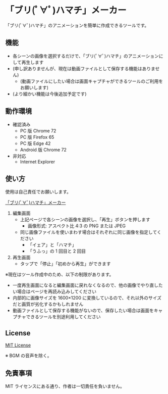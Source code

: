 # 「ブリ(ﾟ∀ﾟ)ハマチ」メーカー

「ブリ(ﾟ∀ﾟ)ハマチ」のアニメーションを簡単に作成できるツールです。

## 機能

- 各シーンの画像を選択するだけで、「ブリ(ﾟ∀ﾟ)ハマチ」のアニメーションにして再生します
- (申し訳ありませんが、現在は動画ファイルとして保存する機能はありません)
	- (動画ファイルにしたい場合は画面キャプチャができるツールのご利用をお願いします)
- (より細かい機能は今後追加予定です)

## 動作環境

- 確認済み
	- PC 版 Chrome 72
	- PC 版 Firefox 65
	- PC 版 Edge 42
	- Android 版 Chrome 72
- 非対応
	- Internet Explorer

## 使い方

使用は自己責任でお願いします。

[「ブリ(ﾟ∀ﾟ)ハマチ」メーカー](https://kerupani129s.github.io/buri-hamachi-animation-maker/)

1. 編集画面
	- 上記ページで各シーンの画像を選択し、「再生」ボタンを押します
		- 画像形式: アスペクト比 4:3 の PNG または JPEG
	- 同じ画像ファイルを使いまわす場合はそれぞれに同じ画像を指定してください
		- 「イェア」と「ハマチ」
		- 「うふっ」の 1 回目と 2 回目
2. 再生画面
	- タップで「停止」「初めから再生」ができます

※現在はツール作成中のため、以下の制限があります。
- 一度再生画面になると編集画面に戻れなくなるので、他の画像でやり直したい場合はページを再読み込みしてください
- 内部的に画像サイズを 1600×1200 に変換しているので、それ以外のサイズだと画質が劣化するかもしれません
- 動画ファイルとして保存する機能がないので、保存したい場合は画面をキャプチャできるツールを別途利用してください

## License

[MIT License](/LICENSE)

※ BGM の音声を除く。

## 免責事項

MIT ライセンスにある通り、作者は一切責任を負いません。
